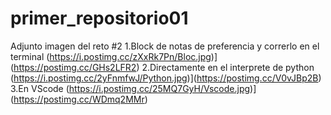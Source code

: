 # primer_repositorio01
Adjunto imagen del reto #2
1.Block de notas de preferencia y correrlo en el terminal
(https://i.postimg.cc/zXxRk7Pn/Bloc.jpg)](https://postimg.cc/GHs2LFR2)
2.Directamente en el interprete de python
(https://i.postimg.cc/2yFnmfwJ/Python.jpg)](https://postimg.cc/V0vJBp2B)
3.En VScode
(https://i.postimg.cc/25MQ7GyH/Vscode.jpg)](https://postimg.cc/WDmq2MMr)
